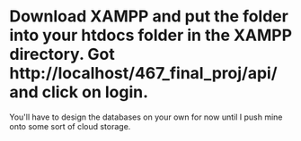 # Download XAMPP and put the folder into your htdocs folder in the XAMPP directory. Got http://localhost/467_final_proj/api/ and click on login. 
You'll have to design the databases on your own for now until I push mine onto some sort of cloud storage.
